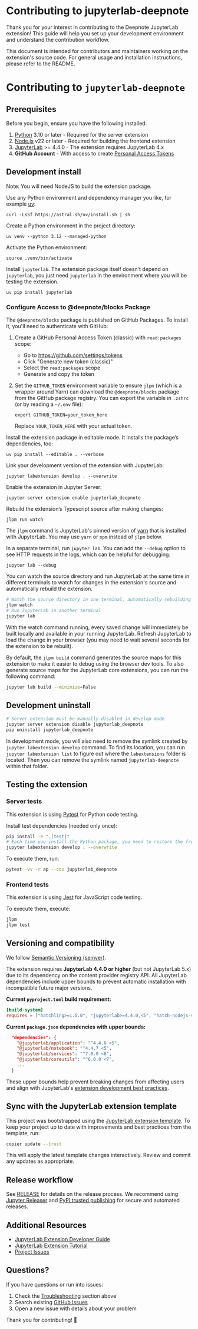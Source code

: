 # Contributing to jupyterlab-deepnote

Thank you for your interest in contributing to the Deepnote JupyterLab extension! This guide will help you set up your development environment and understand the contribution workflow.

This document is intended for contributors and maintainers working on the extension's source code. For general usage and installation instructions, please refer to the README.

# Contributing to `jupyterlab-deepnote`

## Prerequisites

Before you begin, ensure you have the following installed:

1. [Python](https://www.python.org/) 3.10 or later - Required for the server extension
2. [Node.js](https://nodejs.org/) v22 or later - Required for building the frontend extension
3. [JupyterLab](https://jupyterlab.readthedocs.io/) >= 4.4.0 - The extension requires JupyterLab 4.x
4. **GitHub Account** - With access to create [Personal Access Tokens](https://github.com/settings/tokens)

## Development install

Note: You will need NodeJS to build the extension package.

Use any Python environment and dependency manager you like, for example [uv](https://docs.astral.sh/uv/getting-started/installation/):

```shell
curl -LsSf https://astral.sh/uv/install.sh | sh
```

Create a Python environment in the project directory:

```shell
uv venv --python 3.12 --managed-python
```

Activate the Python environment:

```shell
source .venv/bin/activate
```

Install `jupyterlab`. The extension package itself doesn’t depend on `jupyterlab`, you just need `jupyterlab` in the environment where you will be testing the extension.

```shell
uv pip install jupyterlab
```

### Configure Access to @deepnote/blocks Package

The `@deepnote/blocks` package is published on GitHub Packages. To install it, you'll need to authenticate with GitHub:

1. Create a GitHub Personal Access Token (classic) with `read:packages` scope:
   - Go to https://github.com/settings/tokens
   - Click "Generate new token (classic)"
   - Select the `read:packages` scope
   - Generate and copy the token

2. Set the `GITHUB_TOKEN` environment variable to ensure `jlpm` (which is a wrapper around Yarn) can download the `@deepnote/blocks` package from the GitHub package registry. You can export the variable in `.zshrc` (or by reading a `~/.env` file):
   ```shell
   export GITHUB_TOKEN=your_token_here
   ```
   Replace `YOUR_TOKEN_HERE` with your actual token.

Install the extension package in editable mode. It installs the package’s dependencies, too:

```shell
uv pip install --editable . --verbose
```

Link your development version of the extension with JupyterLab:

```shell
jupyter labextension develop . --overwrite
```

Enable the extension in Jupyter Server:

```shell
jupyter server extension enable jupyterlab_deepnote
```

Rebuild the extension’s Typescript source after making changes:

```shell
jlpm run watch
```

The `jlpm` command is JupyterLab's pinned version of
[yarn](https://yarnpkg.com/) that is installed with JupyterLab. You may use
`yarn` or `npm` instead of `jlpm` below.

In a separate terminal, run `jupyter lab`. You can add the `--debug` option to see HTTP requests in the logs, which can be helpful for debugging.

```shell
jupyter lab --debug
```

You can watch the source directory and run JupyterLab at the same time in different terminals to watch for changes in the extension's source and automatically rebuild the extension.

```bash
# Watch the source directory in one terminal, automatically rebuilding when needed
jlpm watch
# Run JupyterLab in another terminal
jupyter lab
```

With the watch command running, every saved change will immediately be built locally and available in your running JupyterLab. Refresh JupyterLab to load the change in your browser (you may need to wait several seconds for the extension to be rebuilt).

By default, the `jlpm build` command generates the source maps for this extension to make it easier to debug using the browser dev tools. To also generate source maps for the JupyterLab core extensions, you can run the following command:

```bash
jupyter lab build --minimize=False
```

## Development uninstall

```bash
# Server extension must be manually disabled in develop mode
jupyter server extension disable jupyterlab_deepnote
pip uninstall jupyterlab_deepnote
```

In development mode, you will also need to remove the symlink created by `jupyter labextension develop`
command. To find its location, you can run `jupyter labextension list` to figure out where the `labextensions`
folder is located. Then you can remove the symlink named `jupyterlab-deepnote` within that folder.

## Testing the extension

### Server tests

This extension is using [Pytest](https://docs.pytest.org/) for Python code testing.

Install test dependencies (needed only once):

```sh
pip install -e ".[test]"
# Each time you install the Python package, you need to restore the front-end extension link
jupyter labextension develop . --overwrite
```

To execute them, run:

```sh
pytest -vv -r ap --cov jupyterlab_deepnote
```

### Frontend tests

This extension is using [Jest](https://jestjs.io/) for JavaScript code testing.

To execute them, execute:

```sh
jlpm
jlpm test
```

## Versioning and compatibility

We follow [Semantic Versioning (semver)](https://semver.org/).

The extension requires **JupyterLab 4.4.0 or higher** (but not JupyterLab 5.x) due to its dependency on the content provider registry API. All JupyterLab dependencies include upper bounds to prevent automatic installation with incompatible future major versions.

**Current `pyproject.toml` build requirement:**

```toml
[build-system]
requires = ["hatchling>=1.5.0", "jupyterlab>=4.4.0,<5", "hatch-nodejs-version>=0.3.2"]
```

**Current `package.json` dependencies with upper bounds:**

```json
  "dependencies": {
    "@jupyterlab/application": "^4.4.0 <5",
    "@jupyterlab/notebook": "^4.4.7 <5",
    "@jupyterlab/services": "^7.0.0 <8",
    "@jupyterlab/coreutils": "^6.0.0 <7",
    ...
  }
```

These upper bounds help prevent breaking changes from affecting users and align with JupyterLab's [extension development best practices](https://jupyterlab.readthedocs.io/en/stable/extension/extension_dev.html#overview-of-extensions).

## Sync with the JupyterLab extension template

This project was bootstrapped using the [JupyterLab extension template](https://github.com/jupyterlab/extension-template). To keep your project up to date with improvements and best practices from the template, run:

```sh
copier update --trust
```

This will apply the latest template changes interactively. Review and commit any updates as appropriate.

## Release workflow

See [RELEASE](RELEASE.md) for details on the release process. We recommend using [Jupyter Releaser](https://github.com/jupyter-server/jupyter_releaser) and [PyPI trusted publishing](https://docs.pypi.org/trusted-publishers/) for secure and automated releases.

## Additional Resources

- [JupyterLab Extension Developer Guide](https://jupyterlab.readthedocs.io/en/stable/extension/extension_dev.html)
- [JupyterLab Extension Tutorial](https://jupyterlab.readthedocs.io/en/stable/extension/extension_tutorial.html)
- [Project Issues](https://github.com/deepnote/jupyterlab-deepnote/issues)

## Questions?

If you have questions or run into issues:

1. Check the [Troubleshooting](#troubleshooting) section above
2. Search existing [GitHub Issues](https://github.com/deepnote/jupyterlab-deepnote/issues)
3. Open a new issue with details about your problem

Thank you for contributing! 🎉
